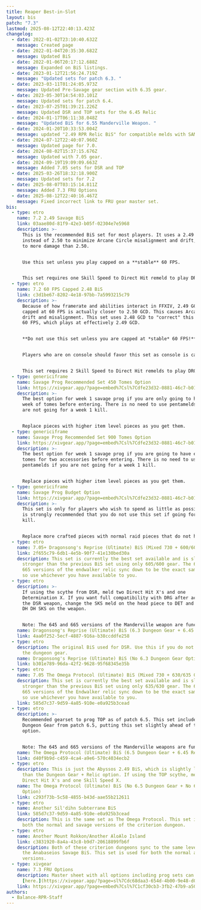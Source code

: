 ```yaml
---
title: Reaper Best-in-Slot
layout: bis
patch: "7.3"
lastmod: 2025-08-12T22:40:13.423Z
changelog:
  - date: 2022-01-02T23:10:40.632Z
    message: Created page
  - date: 2022-01-04T20:35:30.682Z
    message: Updated BiS
  - date: 2022-01-06T20:17:12.688Z
    message: Expanded on BiS listings.
  - date: 2023-01-12T21:56:24.719Z
    message: "Updated sets for patch 6.3. "
  - date: 2023-03-11T01:24:05.973Z
    message: Updated Pre-Savage gear section with 6.35 gear.
  - date: 2023-05-30T14:54:03.101Z
    message: Updated sets for patch 6.4.
  - date: 2023-07-25T01:39:21.226Z
    message: Updated DSR and TOP sets for the 6.45 Relic
  - date: 2024-01-17T06:11:38.048Z
    message: "Updated BiS for 6.55 Manderville Weapon. "
  - date: 2024-01-20T10:33:53.004Z
    message: updated "2.49 RPR Relic BiS" for compatible melds with SAM/MNK.
  - date: 2024-07-12T22:40:07.960Z
    message: Updated page for 7.0.
  - date: 2024-08-02T15:37:15.676Z
    message: Updated with 7.05 gear.
  - date: 2024-09-19T19:09:09.663Z
    message: Added 7.05 sets for DSR and TOP
  - date: 2025-03-26T18:32:18.900Z
    message: Updated sets for 7.2
  - date: 2025-08-07T03:15:14.811Z
    message: Added 7.3 FRU Options
  - date: 2025-08-12T22:40:16.467Z
    message: Fixed incorrect link to FRU gear master set.
bis:
  - type: etro
    name: 7.2 2.49 Savage BiS
    link: 03aae80d-81f9-42e3-b05f-02304e7e5968
    description: >-
      This is the recommended BiS set for most players. It uses a 2.49 GCD
      instead of 2.50 to minimize Arcane Circle misalignment and drift, equating
      to more damage than 2.50.


      Use this set unless you play capped on a **stable** 60 FPS.


      This set requires one Skill Speed to Direct Hit remeld to play DRG.
  - type: etro
    name: 7.2 60 FPS Capped 2.48 BiS
    link: c3d1be67-8202-4e18-97bb-7a5993215c79
    description: >-
      Because of how framerate and abilities interact in FFXIV, 2.49 GCD while
      capped at 60 FPS is actually closer to 2.50 GCD. This causes Arcane Circle
      drift and misalignment. This set uses 2.48 GCD to "correct" this while at
      60 FPS, which plays at effectively 2.49 GCD. 


      **Do not use this set unless you are capped at *stable* 60 FPS!** 


      Players who are on console should favor this set as console is capped at 60 FPS.


      This set requires 2 Skill Speed to Direct Hit remelds to play DRG.
  - type: genericiframe
    name: Savage Prog Recommended Set 450 Tomes Option
    link: https://xivgear.app/?page=embed%7Csl%7Cdfe23d32-0881-46c7-b019-fb7f9556635a&onlySetIndex=1
    description: >-
      The best option for week 1 savage prog if you are only going to have one
      week of tomes before entering. There is no need to use pentamelds if you
      are not going for a week 1 kill. 


      Replace pieces with higher item level pieces as you get them.
  - type: genericiframe
    name: Savage Prog Recommended Set 900 Tomes Option
    link: https://xivgear.app/?page=embed%7Csl%7Cdfe23d32-0881-46c7-b019-fb7f9556635a&onlySetIndex=2
    description: >-
      The best option for week 1 savage prog if you are going to have enough
      tomes for two accessories before entering. There is no need to use
      pentamelds if you are not going for a week 1 kill. 


      Replace pieces with higher item level pieces as you get them.
  - type: genericiframe
    name: Savage Prog Budget Option
    link: https://xivgear.app/?page=embed%7Csl%7Cdfe23d32-0881-46c7-b019-fb7f9556635a&onlySetIndex=9
    description: >-
      This set is only for players who wish to spend as little as possible. It
      is strongly recommended that you do not use this set if going for a week 1
      kill. 


      Replace more crafted pieces with normal raid pieces that do not have skill speed to reduce the cost further. Meld skill speed to maintain a 2.49 GCD, but do not go faster than this ideally.
  - type: etro
    name: 7.05+ Dragonsong's Reprise (Ultimate) BiS (Mixed 730 + 600/605 Gear)
    link: 2f655c79-6db1-4e5b-90f7-41e130bed30a
    description: This set is currently the best set available and is slightly
      stronger than the previous BiS set using only 605/600 gear. The 645 and
      665 versions of the endwalker relic sync down to be the exact same weapon,
      so use whichever you have available to you.
  - type: etro
    description: >-
      If using the scythe from DSR, meld two Direct Hit X's and one
      Determination X. If you want full compatibility with DRG after acquiring
      the DSR weapon, change the SKS meld on the head piece to DET and then do
      DH DH SKS on the weapon.


      Note: The 645 and 665 versions of the Manderville weapon are functionally the same in DSR. Use whichever you have and allocate the stats as shown in the etro link.
    name: Dragonsong's Reprise (Ultimate) BiS (6.3 Dungeon Gear + 6.45 Relic Option)
    link: 4aa0f252-5ecf-4887-916a-b38ccddfe258
  - type: etro
    description: The original BiS used for DSR. Use this if you do not want to farm
      the dungeon gear.
    name: Dragonsong's Reprise (Ultimate) BiS (No 6.3 Dungeon Gear Option)
    link: b301e789-96da-42f2-9628-95f68345e35b
  - type: etro
    name: 7.05 The Omega Protocol (Ultimate) BiS (Mixed 730 + 630/635 Gear)
    description: This set is currently the best set available and is slightly
      stronger than the previous BiS set using only 635/630 gear. The 645 and
      665 versions of the Endwalker relic sync down to be the exact same weapon,
      so use whichever you have available to you.
    link: 585d7c37-9d59-4a85-910e-e0a925b3cead
  - type: etro
    description: >-
      Recommended gearset to prog TOP as of patch 6.5. This set includes the
      Dungeon Gear from patch 6.5, putting this set slightly ahead of the other
      option.


      Note: The 645 and 665 versions of the Manderville weapons are functionally the same in TOP. Use whichever you have and allocate the stats as shown in the etro link.
    name: The Omega Protocol (Ultimate) BiS (6.5 Dungeon Gear + 6.45 Relic Option)
    link: d40f9b9d-c459-4ca4-a9e6-570c4034ecb2
  - type: etro
    description: This is just the Abyssos 2.49 BiS, which is slightly lower in DPS
      than the Dungeon Gear + Relic option. If using the TOP scythe, meld two
      Direct Hit X's and one Skill Speed X.
    name: The Omega Protocol (Ultimate) BiS (No 6.5 Dungeon Gear + No 6.45 Relic
      Option)
    link: c293f73b-5c58-4855-b43d-aae55b212611
  - type: etro
    name: Another Sil'dihn Subterrane BiS
    link: 585d7c37-9d59-4a85-910e-e0a925b3cead
    description: This is the same set as The Omega Protocol. This set is used for
      both the normal and savage versions of the criterion dungeon.
  - type: etro
    name: Another Mount Rokkon/Another AloAlo Island
    link: c3831920-8a4a-43c8-b9d7-20618899fb6f
    description: Both of these criterion dungeons sync to the same level, and use
      the Anabaseios Savage BiS. This set is used for both the normal and savage
      versions.
  - type: xivgear
    name: 7.3 FRU Options
    description: Master sheet with all options including prog sets can be found
      [here.](https://xivgear.app/?page=sl%7Cdc68daa3-654d-4b00-9e48-d090237f1307)
    link: https://xivgear.app/?page=embed%7Csl%7C1cf30cb3-3fb2-47b9-a500-d8b117791a8e
authors:
  - Balance-RPR-Staff
---
```

